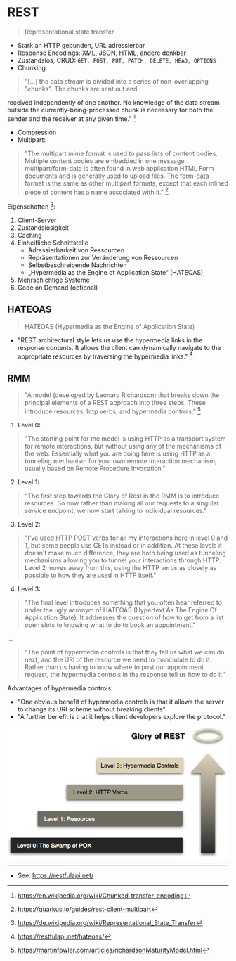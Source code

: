 # REST

> Representational state transfer

- Stark an HTTP gebunden, URL adressierbar
- Response Encodings: XML, JSON, HTML, andere denkbar
- Zustandslos, CRUD: `GET, POST, PUT, PATCH, DELETE, HEAD, OPTIONS`
- Chunking:

> "[...] the data stream is divided into a series of non-overlapping "chunks". The chunks are sent out and

received independently of one another. No knowledge of the data stream outside the currently-being-processed chunk is
necessary for both the sender and the receiver at any given time." [^chunk]

- Compression
- Multipart:

> "The multipart mime format is used to pass lists of content bodies. Multiple content bodies are embedded in one
> message. multipart/form-data is often found in web application HTML Form documents and is generally used to upload
> files. The form-data format is the same as other multipart formats, except that each inlined piece of content has a
> name associated with it." [^multip]

Eigenschaften [^restwiki]:

1. Client-Server
1. Zustandslosigkeit
1. Caching
1. Einheitliche Schnittstelle
   - Adressierbarkeit von Ressourcen
   - Repräsentationen zur Veränderung von Ressourcen
   - Selbstbeschreibende Nachrichten
   - „Hypermedia as the Engine of Application State“ (HATEOAS)
1. Mehrschichtige Systeme
1. Code on Demand (optional)

## HATEOAS

> HATEOAS (Hypermedia as the Engine of Application State)

- "REST architectural style lets us use the hypermedia links in the response contents. It allows the client can
  dynamically navigate to the appropriate resources by traversing the hypermedia links." [^hateoas]

[^hateoas]: https://restfulapi.net/hateoas/

## RMM

> "A model (developed by Leonard Richardson) that breaks down the principal elements of a REST approach into three
> steps. These introduce resources, http verbs, and hypermedia controls." [^fowler]

1. Level 0:

> "The starting point for the model is using HTTP as a transport system for remote interactions, but without using any
> of the mechanisms of the web. Essentially what you are doing here is using HTTP as a tunneling mechanism for your own
> remote interaction mechanism, usually based on Remote Procedure Invocation."

2. Level 1:

> "The first step towards the Glory of Rest in the RMM is to introduce resources. So now rather than making all our
> requests to a singular service endpoint, we now start talking to individual resources."

3. Level 2:

> "I've used HTTP POST verbs for all my interactions here in level 0 and 1, but some people use GETs instead or in
> addition. At these levels it doesn't make much difference, they are both being used as tunneling mechanisms allowing
> you to tunnel your interactions through HTTP. Level 2 moves away from this, using the HTTP verbs as closely as
> possible to how they are used in HTTP itself."

4. Level 3:

> "The final level introduces something that you often hear referred to under the ugly acronym of HATEOAS (Hypertext As
> The Engine Of Application State). It addresses the question of how to get from a list open slots to knowing what to do
> to book an appointment."

...

> "The point of hypermedia controls is that they tell us what we can do next, and the URI of the resource we need to
> manipulate to do it. Rather than us having to know where to post our appointment request, the hypermedia controls in
> the response tell us how to do it."

Advantages of hypermedia controls:

- "One obvious benefit of hypermedia controls is that it allows the server to change its URI scheme without breaking
  clients"
- "A further benefit is that it helps client developers explore the protocol."

![](./attachments/rmm.png)

[^fowler]: https://martinfowler.com/articles/richardsonMaturityModel.html

---

- See: <https://restfulapi.net/>

[^restwiki]: https://de.wikipedia.org/wiki/Representational_State_Transfer
[^chunk]: https://en.wikipedia.org/wiki/Chunked_transfer_encoding
[^multip]: https://quarkus.io/guides/rest-client-multipart
